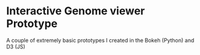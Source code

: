 # Interactive Genome viewer Prototype

A couple of extremely basic prototypes I created in the Bokeh (Python) and D3 (JS)

